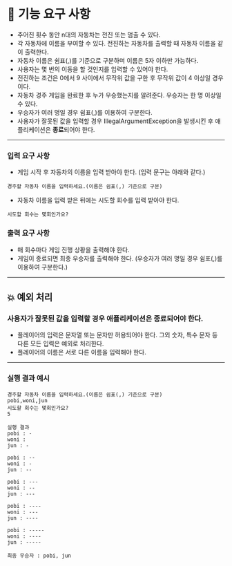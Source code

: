 # 🚀 기능 요구 사항

- 주어진 횟수 동안 n대의 자동차는 전진 또는 멈출 수 있다.
- 각 자동차에 이름을 부여할 수 있다. 전진하는 자동차를 출력할 때 자동차 이름을 같이 출력한다.
- 자동차 이름은 쉼표(,)를 기준으로 구분하며 이름은 5자 이하만 가능하다.
- 사용자는 몇 번의 이동을 할 것인지를 입력할 수 있어야 한다.
- 전진하는 조건은 0에서 9 사이에서 무작위 값을 구한 후 무작위 값이 4 이상일 경우이다.
- 자동차 경주 게임을 완료한 후 누가 우승했는지를 알려준다. 우승자는 한 명 이상일 수 있다.
- 우승자가 여러 명일 경우 쉼표(,)를 이용하여 구분한다.
- 사용자가 잘못된 값을 입력할 경우 IllegalArgumentException을 발생시킨 후 애플리케이션은 **종료**되어야 한다.

---

### 입력 요구 사항

- 게임 시작 후 자동차의 이름을 입력 받아야 한다. (입력 문구는 아래와 같다.)
```
경주할 자동차 이름을 입력하세요.(이름은 쉼표(,) 기준으로 구분)
```

- 자동차 이름을 입력 받은 뒤에는 시도할 회수를 입력 받아야 한다.
```
시도할 회수는 몇회인가요?
```

### 출력 요구 사항

- 매 회수마다 게임 진행 상황을 출력해야 한다.
- 게임이 종료되면 최종 우승자를 출력해야 한다. (우승자가 여러 명일 경우 쉼표(,)를 이용하여 구분한다.)

---

## 💥 예외 처리

### 사용자가 잘못된 값을 입력할 경우 애플리케이션은 **종료**되어야 한다.

- 플레이어의 입력은 문자열 또는 문자만 허용되어야 한다. 그외 숫자, 특수 문자 등 다른 모든 입력은 예외로 처리한다.
- 플레이어의 이름은 서로 다른 이름을 입력해야 한다.

---
### 실행 결과 예시
```
경주할 자동차 이름을 입력하세요.(이름은 쉼표(,) 기준으로 구분)
pobi,woni,jun
시도할 회수는 몇회인가요?
5

실행 결과
pobi : -
woni : 
jun : -

pobi : --
woni : -
jun : --

pobi : ---
woni : --
jun : ---

pobi : ----
woni : ---
jun : ----

pobi : -----
woni : ----
jun : -----

최종 우승자 : pobi, jun
```

